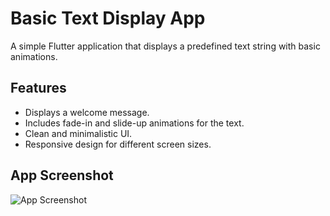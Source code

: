 # Basic Text Display App

A simple Flutter application that displays a predefined text string with basic animations.

## Features

- Displays a welcome message.
- Includes fade-in and slide-up animations for the text.
- Clean and minimalistic UI.
- Responsive design for different screen sizes.

## App Screenshot

![App Screenshot](https://github.com/user-attachments/assets/fffecd3a-a22a-4601-89d2-4b3dd8da1089)
